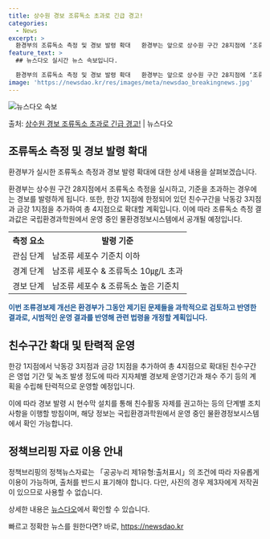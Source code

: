 ```yaml
---
title: 상수원 경보 조류독소 초과로 긴급 경고!
categories:
  - News
excerpt: >
  환경부의 조류독소 측정 및 경보 발령 확대   환경부는 앞으로 상수원 구간 28지점에 ‘조류독소’ 측정을 추…
feature_text: >
  ## 뉴스다오 실시간 뉴스 속보입니다.

  환경부의 조류독소 측정 및 경보 발령 확대   환경부는 앞으로 상수원 구간 28지점에 ‘조류독소’ 측정을 추…
image: 'https://newsdao.kr/res/images/meta/newsdao_breakingnews.jpg'
---
```


![뉴스다오 속보](https://newsdao.kr/res/images/meta/newsdao_breakingnews.jpg)

<p>출처: <a href="https://newsdao.kr/4094" rel="dofollow">상수원 경보 조류독소 초과로 긴급 경고!</a> | 뉴스다오</p>

<h2 data-ke-size="size26">조류독소 측정 및 경보 발령 확대</h2>
환경부가 실시한 조류독소 측정과 경보 발령 확대에 대한 상세 내용을 살펴보겠습니다.

<p data-ke-size="size16">환경부는 상수원 구간 28지점에서 조류독소 측정을 실시하고, 기준을 초과하는 경우에는 경보를 발령하게 됩니다. 또한, 한강 1지점에 한정되어 있던 친수구간을 낙동강 3지점과 금강 1지점을 추가하여 총 4지점으로 확대할 계획입니다. 이에 따라 조류독소 측정 결과값은 국립환경과학원에서 운영 중인 물환경정보시스템에서 공개될 예정입니다.</p>

<table>
  <tr>
    <th>측정 요소</th>
    <th>발령 기준</th>
  </tr>
  <tr>
    <td>관심 단계</td>
    <td>남조류 세포수 기준치 이하</td>
  </tr>
  <tr>
    <td>경계 단계</td>
    <td>남조류 세포수 & 조류독소 10㎍/L 초과</td>
  </tr>
  <tr>
    <td>경보 단계</td>
    <td>남조류 세포수 & 조류독소 높은 기준치</td>
  </tr>
</table>

<b><span style="color: #1a5490;">이번 조류경보제 개선은 환경부가 그동안 제기된 문제들을 과학적으로 검토하고 반영한 결과로, 시범적인 운영 결과를 반영해 관련 법령을 개정할 계획입니다.</span></b>

<h2 data-ke-size="size26">친수구간 확대 및 탄력적 운영</h2>
한강 1지점에서 낙동강 3지점과 금강 1지점을 추가하여 총 4지점으로 확대된 친수구간은 영업 기간 및 녹조 발생 정도에 따라 지자체별 경보제 운영기간과 채수 주기 등의 계획을 수립해 탄력적으로 운영할 예정입니다.

<p data-ke-size="size16">이에 따라 경보 발령 시 현수막 설치를 통해 친수활동 자제를 권고하는 등의 단계별 조치사항을 이행할 방침이며, 해당 정보는 국립환경과학원에서 운영 중인 물환경정보시스템에서 확인 가능합니다.</p>

<h2 data-ke-size="size26">정책브리핑 자료 이용 안내</h2>
정책브리핑의 정책뉴스자료는 「공공누리 제1유형:출처표시」의 조건에 따라 자유롭게 이용이 가능하며, 출처를 반드시 표기해야 합니다. 다만, 사진의 경우 제3자에게 저작권이 있으므로 사용할 수 없습니다.

<p data-ke-size="size16">상세한 내용은 <a href="https://newsdao.kr/4094">뉴스다오</a>에서 확인할 수 있습니다.</p> 

빠르고 정확한 뉴스를 원한다면? 바로, <a href="https://newsdao.kr" rel="dofollow">https://newsdao.kr</a>



